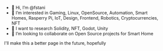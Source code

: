 - 👋 Hi, I’m @fstani
- 👀 I’m interested in Gaming, Linux, OpenSource, Automation, Smart Homes, Rasperry Pi, IoT, Design, Frontend, Robotics, Cryptocurrencies, NFT
- 🌱 I want to research Solidity, NFT, Godot, Unity
- 💞️ I’m looking to collaborate on Open Source projects for Smart Home

I'll make this a better page in the future, hopefully
